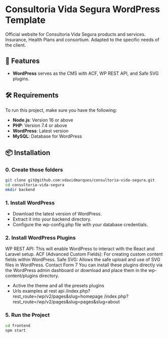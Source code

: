 # Consultoria Vida Segura WordPress Template

Official website for Consultoria Vida Segura products and services. Insurance, Health Plans and consortium. Adapted to the specific needs of the client.

## 🚀 Features
- **WordPress** serves as the CMS with ACF, WP REST API, and Safe SVG plugins.

## 🛠️ Requirements
To run this project, make sure you have the following:

- **Node.js**: Version 16 or above
- **PHP**: Version 7.4 or above
- **WordPress**: Latest version
- **MySQL**: Database for WordPress

## 📦 Installation
### 0. Create those folders

````bash
git clone git@github.com:vdavidmarques/consultoria-vida-segura.git
cd consultoria-vida-segura
mkdir backend
````
### 1. Install WordPress
- Download the latest version of WordPress.
- Extract it into your backend directory.
- Configure the wp-config.php file with your database credentials.

### 2. Install WordPress Plugins
WP REST API: This will enable WordPress to interact with the React and Laravel setup.
ACF (Advanced Custom Fields): For creating custom content fields within WordPress.
Safe SVG: Allows the safe upload and use of SVG files in WordPress.
Contact Form 7
You can install these plugins directly via the WordPress admin dashboard or download and place them in the wp-content/plugins directory.

- Active the theme and all the presets plugins
- Urls examples at rest api
/index.php?rest_route=/wp/v2/pages&slug=homepage
/index.php?rest_route=/wp/v2/pages&slug=pages&slug=about

### 5. Run the Project

````bash
cd frontend
npm start
